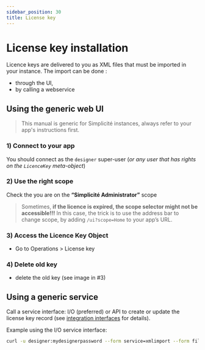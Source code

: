 ```yaml
---
sidebar_position: 30
title: License key
---
```


License key installation
========================

Licence keys are delivered to you as XML files that must be imported in your instance. The import can be done :
- through the UI, 
- by calling a webservice

Using the generic web UI
------------------------

> This manual is generic for Simplicité instances, always refer to your app's instructions first.

### 1) Connect to your app

You should connect as the `designer` super-user (*or any user that has rights on the `LicenceKey` meta-object*)

### 2) Use the right scope 

Check the you are on the **“Simplicité Administrator”** scope
> Sometimes, **if the licence is expired, the scope selector might not be accessible!!!** In this case, the trick is to use the address bar to change scope, by adding `/ui?scope=Home` to your app’s URL.

### 3) Access the **Licence Key** Object

- Go to Operations > License key

### 4) Delete old key

- delete the old key (see image in #3)

Using a generic service
-----------------------

Call a service interface: I/O (preferred) or API to create or update the license key record (see [integration interfaces](/docs/integration/webservices/io-commandline) for details).

Example using the I/O service interface:

```bash
curl -u designer:mydesignerpassword --form service=xmlimport --form file=@/my/path/to/license.xml http(s)//myhost[:myport][/mycontextroot]/io
```